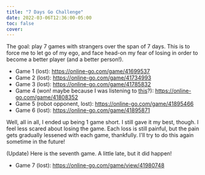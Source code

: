 ```yaml
---
title: "7 Days Go Challenge"
date: 2022-03-06T12:36:00-05:00
toc: false
cover:
---
```


The goal: play 7 games with strangers over the span of 7 days. This is to force me to let go of my ego, and
face head-on my fear of losing in order to become a better player (and a better person!).

- Game 1 (lost): https://online-go.com/game/41699537
- Game 2 (lost): https://online-go.com/game/41734993
- Game 3 (lost): https://online-go.com/game/41785832
- Game 4 (won! maybe because I was listening to [this](https://barxmusic.bandcamp.com/album/in-gear)?): https://online-go.com/game/41808352
- Game 5 (robot opponent, lost): https://online-go.com/game/41895466
- Game 6 (lost): https://online-go.com/game/41895871

Well, all in all, I ended up being 1 game short. I still gave it my best, though. I feel less scared about
losing the game. Each loss is still painful, but the pain gets gradually lessened with each game, thankfully.
I'll try to do this again sometime in the future!

(Update) Here is the seventh game. A little late, but it did happen!
- Game 7 (lost): https://online-go.com/game/view/41980748

